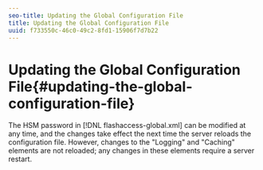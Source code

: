 ```yaml
---
seo-title: Updating the Global Configuration File
title: Updating the Global Configuration File
uuid: f733550c-46c0-49c2-8fd1-15906f7d7b22
---
```


# Updating the Global Configuration File{#updating-the-global-configuration-file}

The HSM password in [!DNL flashaccess-global.xml] can be modified at any time, and the changes take effect the next time the server reloads the configuration file. However, changes to the "Logging" and "Caching" elements are not reloaded; any changes in these elements require a server restart. 
